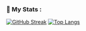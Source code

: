 ### :snake: My Stats :
[![GitHub Streak](http://github-readme-streak-stats.herokuapp.com?user=StoneFree2011&theme=dark&background=000000)](https://git.io/streak-stats)
[![Top Langs](https://github-readme-stats.vercel.app/api/top-langs/?username=StoneFree2011&layout=compact&theme=vision-friendly-dark)](https://github.com/anuraghazra/github-readme-stats)
